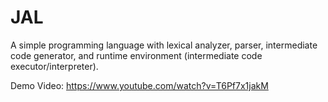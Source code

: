 # JAL
A simple programming language with lexical analyzer, parser, intermediate code generator, and runtime environment (intermediate code executor/interpreter).

Demo Video: https://www.youtube.com/watch?v=T6Pf7x1jakM
